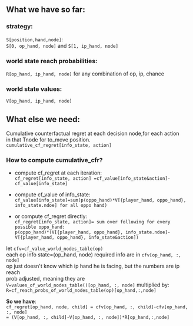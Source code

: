 ## What we have so far:
### strategy:  
`S[position,hand,node]`:  
`S[0, op_hand, node]` and `S[1, ip_hand, node]`

### world state reach probabilities:
`R[op_hand, ip_hand, node]` for any combination of op, ip, chance

### world state values:
`V[op_hand, ip_hand, node]`

## What else we need:
Cumulative counterfactual regret at each decision node,for each action  
in that Tnode for to_move position.  
`cumulative_cf_regret[info_state, action]`

### How to compute cumulative_cfr?
- compute cf_regret at each iteration:  
`cf_regret[info_state, action] =cf_value[info_state&action]-cf_value[info_state]`


- compute cf_value of info_state:  
`cf_value[info_state]=sum(p(oppo_hand)*V[{player_hand, oppo_hand}, info_state.ndoe] for all oppo hand)`

- or compute cf_regret directly:  
`cf_regret[info_state, action]= sum over following for every possible oppo_hand:`  
`p(oppo_hand)*(V[{player_hand, oppo_hand}, info_state.ndoe]-V[{player_hand, oppo_hand}, info_state&action])`

let `cfv=cf_value_world_nodes_table(op)`  
each op info state=(op_hand, node) required info are in `cfv[op_hand, :, node]`  
op just doesn't know which ip hand he is facing, but the numbers are ip reach  
prob adjusted, meaning they are  
`V=values_of_world_nodes_table()[op_hand, :, node]`
multiplied by:  
`R=cf_reach_probs_of_world_nodes_table(op)[op_hand,:,node]`  

**So we have**:  
`cf_regret[op_hand, node, child] = cfv[op_hand, :, child]-cfv[op_hand, :, node]`  
`= (V[op_hand, :, child]-V[op_hand, :, node])*R[op_hand,:,node]  `

